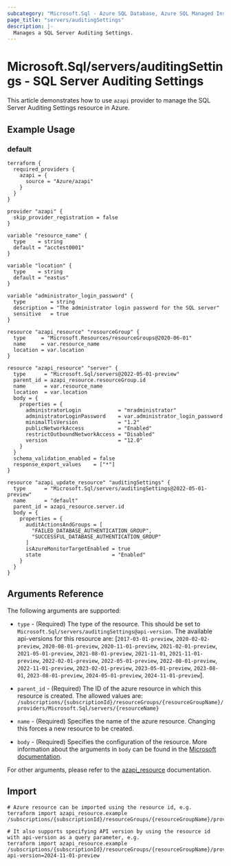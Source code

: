 ```yaml
---
subcategory: "Microsoft.Sql - Azure SQL Database, Azure SQL Managed Instance, Azure Synapse Analytics"
page_title: "servers/auditingSettings"
description: |-
  Manages a SQL Server Auditing Settings.
---
```


# Microsoft.Sql/servers/auditingSettings - SQL Server Auditing Settings

This article demonstrates how to use `azapi` provider to manage the SQL Server Auditing Settings resource in Azure.

## Example Usage

### default

```hcl
terraform {
  required_providers {
    azapi = {
      source = "Azure/azapi"
    }
  }
}

provider "azapi" {
  skip_provider_registration = false
}

variable "resource_name" {
  type    = string
  default = "acctest0001"
}

variable "location" {
  type    = string
  default = "eastus"
}

variable "administrator_login_password" {
  type        = string
  description = "The administrator login password for the SQL server"
  sensitive   = true
}

resource "azapi_resource" "resourceGroup" {
  type     = "Microsoft.Resources/resourceGroups@2020-06-01"
  name     = var.resource_name
  location = var.location
}

resource "azapi_resource" "server" {
  type      = "Microsoft.Sql/servers@2022-05-01-preview"
  parent_id = azapi_resource.resourceGroup.id
  name      = var.resource_name
  location  = var.location
  body = {
    properties = {
      administratorLogin            = "mradministrator"
      administratorLoginPassword    = var.administrator_login_password
      minimalTlsVersion             = "1.2"
      publicNetworkAccess           = "Enabled"
      restrictOutboundNetworkAccess = "Disabled"
      version                       = "12.0"
    }
  }
  schema_validation_enabled = false
  response_export_values    = ["*"]
}

resource "azapi_update_resource" "auditingSettings" {
  type      = "Microsoft.Sql/servers/auditingSettings@2022-05-01-preview"
  name      = "default"
  parent_id = azapi_resource.server.id
  body = {
    properties = {
      auditActionsAndGroups = [
        "FAILED_DATABASE_AUTHENTICATION_GROUP",
        "SUCCESSFUL_DATABASE_AUTHENTICATION_GROUP"
      ]
      isAzureMonitorTargetEnabled = true
      state                       = "Enabled"
    }
  }
}

```



## Arguments Reference

The following arguments are supported:

* `type` - (Required) The type of the resource. This should be set to `Microsoft.Sql/servers/auditingSettings@api-version`. The available api-versions for this resource are: [`2017-03-01-preview`, `2020-02-02-preview`, `2020-08-01-preview`, `2020-11-01-preview`, `2021-02-01-preview`, `2021-05-01-preview`, `2021-08-01-preview`, `2021-11-01`, `2021-11-01-preview`, `2022-02-01-preview`, `2022-05-01-preview`, `2022-08-01-preview`, `2022-11-01-preview`, `2023-02-01-preview`, `2023-05-01-preview`, `2023-08-01`, `2023-08-01-preview`, `2024-05-01-preview`, `2024-11-01-preview`].

* `parent_id` - (Required) The ID of the azure resource in which this resource is created. The allowed values are:  
  `/subscriptions/{subscriptionId}/resourceGroups/{resourceGroupName}/providers/Microsoft.Sql/servers/{resourceName}`

* `name` - (Required) Specifies the name of the azure resource. Changing this forces a new resource to be created.

* `body` - (Required) Specifies the configuration of the resource. More information about the arguments in `body` can be found in the [Microsoft documentation](https://learn.microsoft.com/en-us/azure/templates/Microsoft.Sql/servers/auditingSettings?pivots=deployment-language-terraform).

For other arguments, please refer to the [azapi_resource](https://registry.terraform.io/providers/Azure/azapi/latest/docs/resources/resource) documentation.

## Import

 ```shell
 # Azure resource can be imported using the resource id, e.g.
 terraform import azapi_resource.example /subscriptions/{subscriptionId}/resourceGroups/{resourceGroupName}/providers/Microsoft.Sql/servers/{resourceName}/auditingSettings/{resourceName}
 
 # It also supports specifying API version by using the resource id with api-version as a query parameter, e.g.
 terraform import azapi_resource.example /subscriptions/{subscriptionId}/resourceGroups/{resourceGroupName}/providers/Microsoft.Sql/servers/{resourceName}/auditingSettings/{resourceName}?api-version=2024-11-01-preview
 ```
